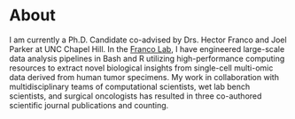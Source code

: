 # About

I am currently a Ph.D. Candidate co-advised by Drs. Hector Franco and Joel Parker at UNC Chapel Hill. In the [Franco Lab](https://www.thefrancolab.org), I have engineered large-scale data analysis pipelines in Bash and R utilizing high-performance computing resources to extract novel biological insights from single-cell multi-omic data derived from human tumor specimens. My work in collaboration with multidisciplinary teams of computational scientists, wet lab bench scientists, and surgical oncologists has resulted in three co-authored scientific journal publications and counting. 

